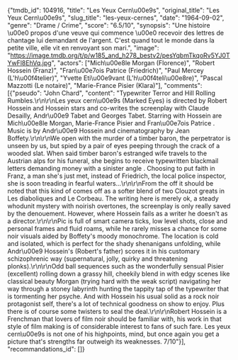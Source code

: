 {"tmdb_id": 104916, "title": "Les Yeux Cern\u00e9s", "original_title": "Les Yeux Cern\u00e9s", "slug_title": "les-yeux-cernes", "date": "1964-09-02", "genre": "Drame / Crime", "score": "6.5/10", "synopsis": "Une histoire \u00e0 propos d'une veuve qui commence \u00e0 recevoir des lettres de chantage lui demandant de l'argent. C'est quand tout le monde dans la petite ville, elle vit en renvoyant son mari.", "image": "https://image.tmdb.org/t/p/w185_and_h278_bestv2/pesYqbmTkqoRv5YJ0TYwFl8EhVq.jpg", "actors": ["Mich\u00e8le Morgan (Florence)", "Robert Hossein (Franz)", "Fran\u00e7ois Patrice (Friedrich)", "Paul Mercey (L'h\u00f4telier)", "Yvette Eti\u00e9vant (L'h\u00f4teli\u00e8re)", "Pascal Mazzotti (Le notaire)", "Marie-France Pisier (Klara)"], "comments": [{"pseudo": "John Chard", "content": "Typewriter Terror and Hill Rolling Rumbles.\r\n\r\nLes yeux cern\u00e9s (Marked Eyes) is directed by Robert Hossein and Hossein stars and co-writes the screenplay with Claude Desailly, Andr\u00e9 Tabet and Georges Tabet. Starring with Hossein are Mich\u00e8le Morgan, Marie-France Pisier and Fran\u00e7ois Patrice . Music is by Andr\u00e9 Hossein and cinematography by Jean Boffety.\r\n\r\nWe open with the murder of a timber baron, the perpetrator is unseen by us, but spied by a pair of eyes peeping through the crack of a wooded slat. When said timber baron's estranged wife travels to the Austrian alps for his funeral, she begins to receive typewritten blackmail letters demanding money with a sinister angle . Choosing to put faith in Franz, a man she's just met, instead of Friedrich, the local police inspector, she is soon treading in fearful waters...\r\n\r\nFrom the off it should be noted that this kind of comes off as a softer blend of two Clouzot greats in Les diaboliques and Le Corbeau. The writing here is merely ok, a steady whodunit mystery with noirish overtones, the screenplay is only really saved by the denouement. However, where Hossein fails as a writer he doesn't as a director.\r\n\r\nPic is full of smart camera ticks, low level shots, close and personal frames and fluid roams, while he rarely misses a chance for some noir visuals aided by Boffety's moody monochrome. The location is cold and isolated, which is perfect for the shady shenanigans unfolding, while Andr\u00e9 Hossein's (Robert's father) scores it in his customary schizophrenic way (supernatural, jolly, quirky and threatening plonks).\r\n\r\nOdd ball sequences such as the wonderfully sensual Pisier (excellent) rolling down a grassy hill, cheekily blend in with edgy scenes like classical beauty Morgan (trying hard with the weak script) navigating her way through a stoney labyrinth hunting the tappity tap of the typewriter that is tormenting her psyche. And with Hossein his usual solid as a rock noir protagonist self, there's a lot of technical goodness on show to enjoy. Plus there is of course some twisters to seal the deal.\r\n\r\nRobert Hossein is a Frenchman that lovers of film noir should be familiar with, his work in that style of film making is of considerable interest to fans of such fare. Les yeux cern\u00e9s is not one of his highpoints, mind, but once again you get a picture that's strengths far outweigh its weaknesses. 7/10"}], "recommandations_id": []}